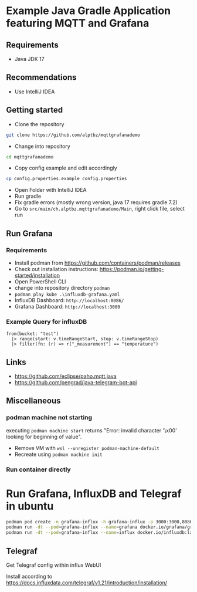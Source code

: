 # Example Java Gradle Application featuring MQTT and Grafana

## Requirements
 - Java JDK 17

## Recommendations
 - Use IntelliJ IDEA

## Getting started
- Clone the repository
```bash
git clone https://github.com/alptbz/mqttgrafanademo
```
- Change into repository
```bash
cd mqttgrafanademo
```
- Copy config example and edit accordingly
```bash
cp config.properties.example config.properties
```
- Open Folder with IntelliJ IDEA
- Run gradle
- Fix gradle errors (mostly wrong version, java 17 requires gradle 7.2)
- Go to `src/main/ch.alptbz.mqttgrafanademo/Main`, right click file, select run

## Run Grafana
### Requirements
 - Install podman from https://github.com/containers/podman/releases
 - Check out installation instructions: https://podman.io/getting-started/installation
 - Open PowerShell CLI
 - change into repository directory `podman`
 - `podman play kube .\influxdb-grafana.yaml`
 - InfluxDB Dashboard: `http://localhost:8086/`
 - Grafana Dashboard: `http://localhost:3000` 

### Example Query for influxDB
```
from(bucket: "test")
  |> range(start: v.timeRangeStart, stop: v.timeRangeStop)
  |> filter(fn: (r) => r["_measurement"] == "temperature")
```

## Links
- https://github.com/eclipse/paho.mqtt.java
- https://github.com/pengrad/java-telegram-bot-api

## Miscellaneous

### podman machine not starting
executing `podman machine start` returns
"Error: invalid character '\x00' looking for beginning of value".
 - Remove VM with `wsl --unregister podman-machine-default`
 - Recreate using `podman machine init`

### Run container directly



# Run Grafana, InfluxDB and Telegraf in ubuntu

```bash
podman pod create -n grafana-influx -h grafana-influx -p 3000:3000,8086:8086
podman run -dt --pod=grafana-influx --name=grafana docker.io/grafana/grafana
podman run -dt --pod=grafana-influx --name=influx docker.io/influxdb:latest 
```

## Telegraf
Get Telegraf config within influx WebUI

Install according to https://docs.influxdata.com/telegraf/v1.21/introduction/installation/

